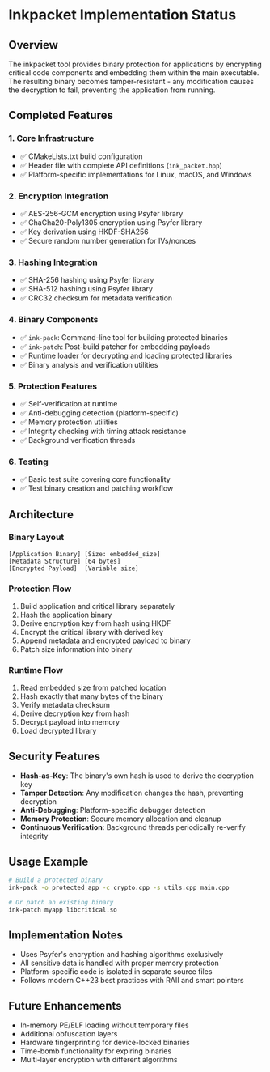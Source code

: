 # Inkpacket Implementation Status

## Overview
The inkpacket tool provides binary protection for applications by encrypting critical code components and embedding them within the main executable. The resulting binary becomes tamper-resistant - any modification causes the decryption to fail, preventing the application from running.

## Completed Features

### 1. Core Infrastructure
- ✅ CMakeLists.txt build configuration
- ✅ Header file with complete API definitions (`ink_packet.hpp`)
- ✅ Platform-specific implementations for Linux, macOS, and Windows

### 2. Encryption Integration
- ✅ AES-256-GCM encryption using Psyfer library
- ✅ ChaCha20-Poly1305 encryption using Psyfer library
- ✅ Key derivation using HKDF-SHA256
- ✅ Secure random number generation for IVs/nonces

### 3. Hashing Integration
- ✅ SHA-256 hashing using Psyfer library
- ✅ SHA-512 hashing using Psyfer library
- ✅ CRC32 checksum for metadata verification

### 4. Binary Components
- ✅ `ink-pack`: Command-line tool for building protected binaries
- ✅ `ink-patch`: Post-build patcher for embedding payloads
- ✅ Runtime loader for decrypting and loading protected libraries
- ✅ Binary analysis and verification utilities

### 5. Protection Features
- ✅ Self-verification at runtime
- ✅ Anti-debugging detection (platform-specific)
- ✅ Memory protection utilities
- ✅ Integrity checking with timing attack resistance
- ✅ Background verification threads

### 6. Testing
- ✅ Basic test suite covering core functionality
- ✅ Test binary creation and patching workflow

## Architecture

### Binary Layout
```
[Application Binary] [Size: embedded_size]
[Metadata Structure] [64 bytes]
[Encrypted Payload]  [Variable size]
```

### Protection Flow
1. Build application and critical library separately
2. Hash the application binary
3. Derive encryption key from hash using HKDF
4. Encrypt the critical library with derived key
5. Append metadata and encrypted payload to binary
6. Patch size information into binary

### Runtime Flow
1. Read embedded size from patched location
2. Hash exactly that many bytes of the binary
3. Verify metadata checksum
4. Derive decryption key from hash
5. Decrypt payload into memory
6. Load decrypted library

## Security Features

- **Hash-as-Key**: The binary's own hash is used to derive the decryption key
- **Tamper Detection**: Any modification changes the hash, preventing decryption
- **Anti-Debugging**: Platform-specific debugger detection
- **Memory Protection**: Secure memory allocation and cleanup
- **Continuous Verification**: Background threads periodically re-verify integrity

## Usage Example

```bash
# Build a protected binary
ink-pack -o protected_app -c crypto.cpp -s utils.cpp main.cpp

# Or patch an existing binary
ink-patch myapp libcritical.so
```

## Implementation Notes

- Uses Psyfer's encryption and hashing algorithms exclusively
- All sensitive data is handled with proper memory protection
- Platform-specific code is isolated in separate source files
- Follows modern C++23 best practices with RAII and smart pointers

## Future Enhancements

- In-memory PE/ELF loading without temporary files
- Additional obfuscation layers
- Hardware fingerprinting for device-locked binaries
- Time-bomb functionality for expiring binaries
- Multi-layer encryption with different algorithms
